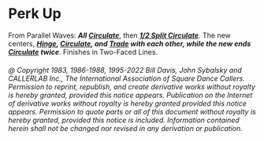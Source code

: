 
# Perk Up

From Parallel Waves:
***All [Circulate](../b1/circulate.md)***,
then ***[1/2 Split Circulate](../b1/circulate.md)***.
The new centers, ***[Hinge](../ms/hinge.md),
[Circulate](../b1/circulate.md), and
[Trade](../b2/trade.md) with each other,
while the new ends
[Circulate](../b1/circulate.md) twice***. 
Finishes in Two-Faced Lines.

###### @ Copyright 1983, 1986-1988, 1995-2022 Bill Davis, John Sybalsky and CALLERLAB Inc., The International Association of Square Dance Callers. Permission to reprint, republish, and create derivative works without royalty is hereby granted, provided this notice appears. Publication on the Internet of derivative works without royalty is hereby granted provided this notice appears. Permission to quote parts or all of this document without royalty is hereby granted, provided this notice is included. Information contained herein shall not be changed nor revised in any derivation or publication.
